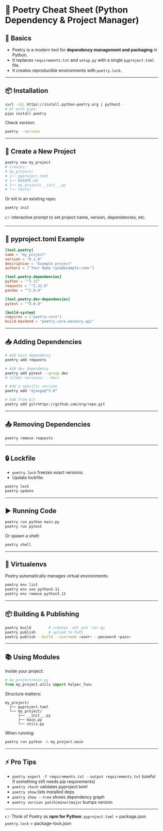 

# 📝 Poetry Cheat Sheet (Python Dependency & Project Manager)

## 🔧 Basics

* Poetry is a modern tool for **dependency management and packaging** in Python.
* It replaces `requirements.txt` and `setup.py` with a single `pyproject.toml` file.
* It creates reproducible environments with `poetry.lock`.

---

## 📦 Installation

```bash
curl -sSL https://install.python-poetry.org | python3 -
# Or with pipx:
pipx install poetry
```

Check version:

```bash
poetry --version
```

---

## 📂 Create a New Project

```bash
poetry new my_project
# Creates:
# my_project/
# ├── pyproject.toml
# ├── README.md
# ├── my_project/__init__.py
# └── tests/
```

Or init in an existing repo:

```bash
poetry init
```

👉 interactive prompt to set project name, version, dependencies, etc.

---

## 📜 pyproject.toml Example

```toml
[tool.poetry]
name = "my_project"
version = "0.1.0"
description = "Example project"
authors = ["Your Name <you@example.com>"]

[tool.poetry.dependencies]
python = "^3.11"
requests = "^2.31.0"
pandas = "^2.0.0"

[tool.poetry.dev-dependencies]
pytest = "^8.0.0"

[build-system]
requires = ["poetry-core"]
build-backend = "poetry.core.masonry.api"
```

---

## 📥 Adding Dependencies

```bash
# Add main dependency
poetry add requests

# Add dev dependency
poetry add pytest --group dev
# (older versions: --dev)

# Add a specific version
poetry add "django@^5.0"

# Add from Git
poetry add git+https://github.com/org/repo.git
```

---

## 📤 Removing Dependencies

```bash
poetry remove requests
```

---

## 🔒 Lockfile

* `poetry.lock` freezes exact versions.
* Update lockfile:

```bash
poetry lock
poetry update
```

---

## ▶ Running Code

```bash
poetry run python main.py
poetry run pytest
```

Or spawn a shell:

```bash
poetry shell
```

---

## 🧪 Virtualenvs

Poetry automatically manages virtual environments.

```bash
poetry env list
poetry env use python3.11
poetry env remove python3.11
```

---

## 📦 Building & Publishing

```bash
poetry build        # creates .whl and .tar.gz
poetry publish      # upload to PyPI
poetry publish --build --username <user> --password <pass>
```

---

## 📚 Using Modules

Inside your project:

```python
# my_project/main.py
from my_project.utils import helper_func
```

Structure matters:

```
my_project/
  ├── pyproject.toml
  └── my_project/
      ├── __init__.py
      ├── main.py
      └── utils.py
```

When running:

```bash
poetry run python -m my_project.main
```

---

## ⚡ Pro Tips

* `poetry export -f requirements.txt --output requirements.txt`
  (useful if something still needs pip requirements)
* `poetry check` validates pyproject.toml
* `poetry show` lists installed deps
* `poetry show --tree` shows dependency graph
* `poetry version patch|minor|major` bumps version

---

👉 Think of Poetry as **npm for Python**:
`pyproject.toml` = package.json
`poetry.lock` = package-lock.json


##
##
